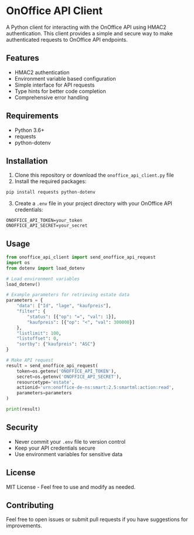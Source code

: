 # OnOffice API Client

A Python client for interacting with the OnOffice API using HMAC2 authentication. This client provides a simple and secure way to make authenticated requests to OnOffice API endpoints.

## Features

- HMAC2 authentication
- Environment variable based configuration
- Simple interface for API requests
- Type hints for better code completion
- Comprehensive error handling

## Requirements

- Python 3.6+
- requests
- python-dotenv

## Installation

1. Clone this repository or download the `onoffice_api_client.py` file
2. Install the required packages:

```bash
pip install requests python-dotenv
```

3. Create a `.env` file in your project directory with your OnOffice API credentials:

```
ONOFFICE_API_TOKEN=your_token
ONOFFICE_API_SECRET=your_secret
```

## Usage

```python
from onoffice_api_client import send_onoffice_api_request
import os
from dotenv import load_dotenv

# Load environment variables
load_dotenv()

# Example parameters for retrieving estate data
parameters = {
    "data": ["Id", "lage", "kaufpreis"],
    "filter": {
        "status": [{"op": "=", "val": 1}],
        "kaufpreis": [{"op": "<", "val": 300000}]
    },
    "listlimit": 100,
    "listoffset": 0,
    "sortby": {"kaufpreis": "ASC"}
}

# Make API request
result = send_onoffice_api_request(
    token=os.getenv('ONOFFICE_API_TOKEN'),
    secret=os.getenv('ONOFFICE_API_SECRET'),
    resourcetype='estate',
    actionid='urn:onoffice-de-ns:smart:2.5:smartml:action:read',
    parameters=parameters
)

print(result)
```

## Security

- Never commit your `.env` file to version control
- Keep your API credentials secure
- Use environment variables for sensitive data

## License

MIT License - Feel free to use and modify as needed.

## Contributing

Feel free to open issues or submit pull requests if you have suggestions for improvements.
